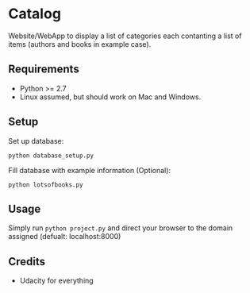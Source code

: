 Catalog
==============
Website/WebApp to display a list of categories each contanting a list of items (authors and books in example case).

Requirements
------------
* Python >= 2.7
* Linux assumed, but should work on Mac and Windows.

Setup
-----
Set up database: 
	
    python database_setup.py
    
Fill database with example information (Optional):

	python lotsofbooks.py

Usage
-----
Simply run `python project.py` and direct your browser to the domain assigned (defualt: localhost:8000)

Credits
-------

* Udacity for everything


